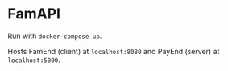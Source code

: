 # FamAPI

Run with `docker-compose up`.

Hosts FamEnd (client) at `localhost:8080` and PayEnd (server) at `localhost:5000`.
